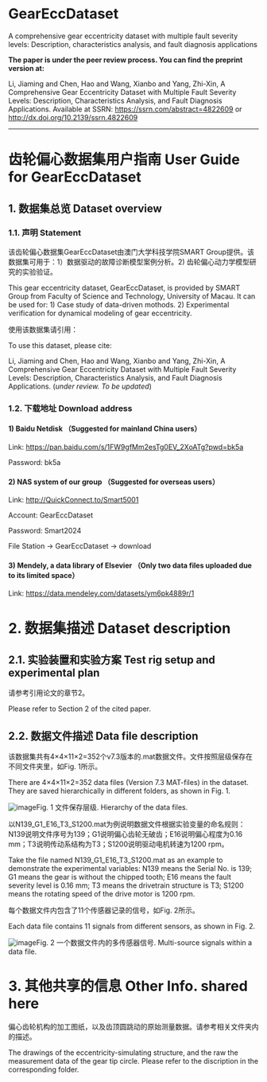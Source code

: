 # GearEccDataset
A comprehensive gear eccentricity dataset with multiple fault severity levels: Description, characteristics analysis, and fault diagnosis applications

**The paper is under the peer review process. You can find the preprint version at:**

Li, Jiaming and Chen, Hao and Wang, Xianbo and Yang, Zhi-Xin, A Comprehensive Gear Eccentricity Dataset with Multiple Fault Severity Levels: Description, Characteristics Analysis, and Fault Diagnosis Applications. Available at SSRN: https://ssrn.com/abstract=4822609 or http://dx.doi.org/10.2139/ssrn.4822609

__________
# 齿轮偏心数据集用户指南 User Guide for GearEccDataset

## 1.	数据集总览 Dataset overview

### 1.1.	声明 Statement

该齿轮偏心数据集GearEccDataset由澳门大学科技学院SMART Group提供。该数据集可用于：1）数据驱动的故障诊断模型案例分析。2) 齿轮偏心动力学模型研究的实验验证。

This gear eccentricity dataset, GearEccDataset, is provided by SMART Group from Faculty of Science and Technology, University of Macau. It can be used for: 1) Case study of data-driven mothods. 2) Experimental verification for dynamical modeling of gear eccentricity.

使用该数据集请引用：

To use this dataset, please cite:

Li, Jiaming and Chen, Hao and Wang, Xianbo and Yang, Zhi-Xin, A Comprehensive Gear Eccentricity Dataset with Multiple Fault Severity Levels: Description, Characteristics Analysis, and Fault Diagnosis Applications. (*under review. To be updated*)

### 1.2.	下载地址 Download address

#### 1)	Baidu Netdisk （Suggested for mainland China users）

Link: https://pan.baidu.com/s/1FW9gfMm2esTg0EV_2XoATg?pwd=bk5a

Password: bk5a

#### 2) NAS system of our group （Suggested for overseas users）

Link: http://QuickConnect.to/Smart5001

Account: GearEccDataset

Password: Smart2024

File Station -> GearEccDataset -> download

#### 3) Mendely, a data library of Elsevier （Only two data files uploaded due to its limited space）

Link: https://data.mendeley.com/datasets/ym6pk4889r/1

# 2.	数据集描述 Dataset description

## 2.1.	实验装置和实验方案 Test rig setup and experimental plan

请参考引用论文的章节2。

Please refer to Section 2 of the cited paper.

## 2.2.	数据文件描述 Data file description

该数据集共有4×4×11×2=352个v7.3版本的.mat数据文件。文件按照层级保存在不同文件夹里，如Fig. 1所示。

There are 4×4×11×2=352 data files (Version 7.3 MAT-files) in the dataset. They are saved hierarchically in different folders, as shown in Fig. 1.

![image](https://github.com/LeeJMJM/GearEccDataset/assets/93640564/94920096-f871-418e-bb37-afb7746194ee "Fig. 1 文件保存层级. Hierarchy of the data files.")Fig. 1 文件保存层级. Hierarchy of the data files.

以N139_G1_E16_T3_S1200.mat为例说明数据文件根据实验变量的命名规则：N139说明文件序号为139；G1说明偏心齿轮无破齿；E16说明偏心程度为0.16 mm；T3说明传动系结构为T3；S1200说明驱动电机转速为1200 rpm。

Take the file named N139_G1_E16_T3_S1200.mat as an example to demonstrate the experimental variables: N139 means the Serial No. is 139; G1 means the gear is without the chipped tooth; E16 means the fault severity level is 0.16 mm; T3 means the drivetrain structure is T3; S1200 means the rotating speed of the drive motor is 1200 rpm.

每个数据文件内包含了11个传感器记录的信号，如Fig. 2所示。

Each data file contains 11 signals from different sensors, as shown in Fig. 2.

![image](https://github.com/LeeJMJM/GearEccDataset/assets/93640564/1dcd5f65-cd02-490a-8ba3-33aef43de172 "Fig. 2 一个数据文件内的多传感器信号. Multi-source signals within a data file.")Fig. 2 一个数据文件内的多传感器信号. Multi-source signals within a data file.

# 3.	其他共享的信息 Other Info. shared here

偏心齿轮机构的加工图纸，以及齿顶圆跳动的原始测量数据。请参考相关文件夹内的描述。

The drawings of the eccentricity-simulating structure, and the raw the measurement data of the gear tip circle.
Please refer to the discription in the corresponding folder.




